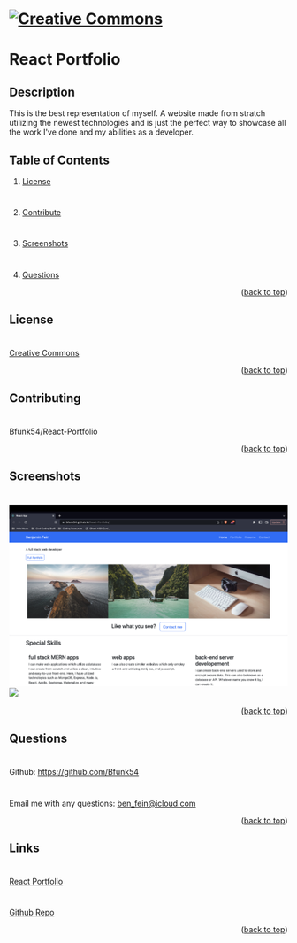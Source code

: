 # [![Creative Commons](https://img.shields.io/badge/License-Creative%20Commons-orange)](https://creativecommons.org/)

# React Portfolio

## Description
This is the best representation of myself. A website made from stratch utilizing the newest technologies and is just the perfect way to showcase all the work I've done and my abilities as a developer.

## Table of Contents
1. [License](#license)
#
2. [Contribute](#contributing)
#
3. [Screenshots](#screenshots)
#
4. [Questions](#questions)

<p align="right">(<a href="#creative-commons">back to top</a>)</p>

## License
#
[Creative Commons](https://creativecommons.org/)
<p align="right">(<a href="#creative-commons">back to top</a>)</p>

## Contributing
#
Bfunk54/React-Portfolio
<p align="right">(<a href="#creative-commons">back to top</a>)</p>

## Screenshots
#
![](./src/components/img/readme/react-portfolio1.png)
![](./src/components/img/readme/react-portfolio2.png)
<p align="right">(<a href="creative-commons">back to top</a>)</p>

## Questions
#
Github: https://github.com/Bfunk54
#
Email me with any questions: ben_fein@icloud.com
<p align="right">(<a href="#creative-commons">back to top</a>)</p>

## Links
#
[React Portfolio](https://bfunk54.github.io/React-Portfolio)
#
[Github Repo](https://github.com/Bfunk54/React-Portfolio)
<p align="right">(<a href="#creative-commons">back to top</a>)</p>
